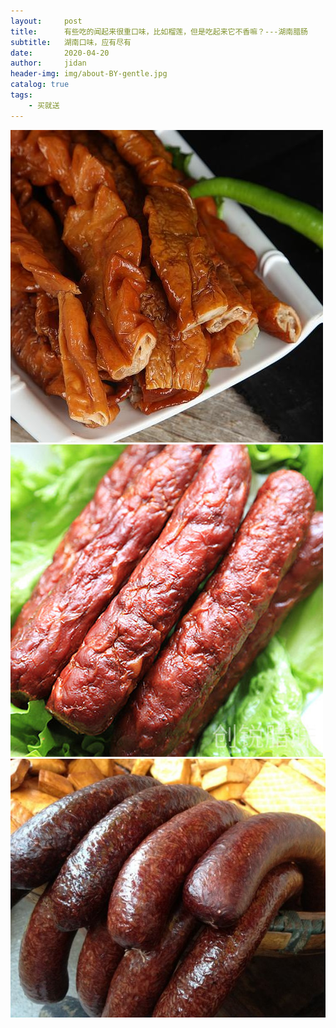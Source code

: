 ```yaml
---
layout:     post
title:      有些吃的闻起来很重口味，比如榴莲，但是吃起来它不香嘛？---湖南腊肠
subtitle:   湖南口味，应有尽有
date:       2020-04-20
author:     jidan
header-img: img/about-BY-gentle.jpg
catalog: true
tags:
    - 买就送
---
```

![](/img/te/20.jpg)
![](/img/te/17.jpg)
![](/img/te/2.jpg)